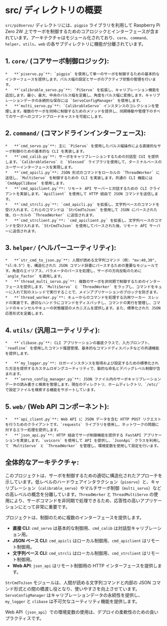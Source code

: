 # src/ ディレクトリの概要

`src/pi0servo/` ディレクトリには、`pigpio` ライブラリを利用して Raspberry Pi Zero 2W 上でサーボを制御するためのコアロジックとインターフェースが含まれています。アーキテクチャはモジュール化されており、`core`、`command`、`helper`、`utils`、`web` の各サブディレクトリに機能が分離されています。

## 1. `core/` (コアサーボ制御ロジック):
    *   **`piservo.py`**: `pigpio` を使用して単一のサーボを制御するための基本的なインターフェースを提供します。パルス幅の設定とサーボのアクティブ状態の管理を行います。
    *   **`calibrable_servo.py`**: `PiServo` を拡張し、キャリブレーション機能を追加します。最小、最大、中央のパルス幅を定義し、角度をパルス幅に変換します。キャリブレーションデータの永続的な保存には `ServoConfigManager` を使用します。
    *   **`multi_servo.py`**: `CalibrableServo` インスタンスのコレクションを管理します。複数のサーボを同時に制御するためのメソッドを提供し、同期移動や管理下のすべてのサーボへのコマンドブロードキャストを可能にします。

## 2. `command/` (コマンドラインインターフェース):
    *   **`cmd_servo.py`**: 主に `PiServo` を使用したパルス幅操作による直接的なサーボ制御のための基本的な CLI を実装します。
    *   **`cmd_calib.py`**: サーボをキャリブレーションするための対話型 CUI を提供します。`CalibrableServo` と `blessed` ライブラリを使用して、ターミナルベースのユーザーインターフェースを実現します。
    *   **`cmd_apicli.py`**: JSON 形式のコマンドをローカルの `ThreadWorker` に送信し、`MultiServo` を制御するための CLI を実装します。共通の CLI 機能には `CmdAppCliBase` を使用します。
    *   **`cmd_apiclient.py`**: リモート API サーバーと対話するための CLI クライアントを実装します。`ApiClient` を使用して HTTP 経由で JSON コマンドを送信します。
    *   **`cmd_strcli.py`**: `cmd_apicli.py` を拡張し、文字列ベースのコマンドを受け入れます。これらのコマンドは `StrCmdToJson` を使用して JSON にパースされた後、ローカルの `ThreadWorker` に送信されます。
    *   **`cmd_strclient.py`**: `cmd_apiclient.py` を拡張し、文字列ベースのコマンドを受け入れます。`StrCmdToJson` を使用してパースされた後、リモート API サーバーに送信されます。

## 3. `helper/` (ヘルパーユーティリティ):
    *   **`str_cmd_to_json.py`**: 人間が読める文字列コマンド（例: "mv:40,30", "sl:0.5"）を、構造化された JSON コマンド辞書にパースするための重要なモジュールです。角度のエイリアス、パラメータのパースを処理し、サーボの方向反転のために `angle_factor` を適用します。
    *   **`thread_multi_servo.py`**: 複数のサーボを非同期で制御するためのインターフェースを提供します。`MultiServo` と `ThreadWorker` をラップし、コマンドをキューに入れて別のスレッドで実行することで、メインアプリケーションのブロックを防ぎます。
    *   **`thread_worker.py`**: キューからのコマンドを処理する汎用ワーカー スレッドの実装です。適切なハンドラにコマンドをディスパッチし、コマンドの実行を管理し、コマンドのキャンセルやキューの状態確認のメカニズムを提供します。また、標準化された JSON 応答形式を定義します。

## 4. `utils/` (汎用ユーティリティ):
    *   **`clibase.py`**: CLI アプリケーションの基底クラスで、入力プロンプト、`readline` を使用したコマンド履歴管理、基本的なコマンドディスパッチなどの共通機能を提供します。

    *   **`my_logger.py`**: ロガーインスタンスを取得および設定するための標準化された方法を提供するカスタムロギングユーティリティで、動的な命名とデバッグレベル制御が含まれます。
    *   **`servo_config_manager.py`**: JSON ファイル内のサーボキャリブレーションデータの読み書きと検索を管理します。現在のディレクトリ、ホームディレクトリ、`/etc/` で設定ファイルを検索する機能をサポートしています。

## 5. `web/` (Web API コンポーネント):
    *   **`api_client.py`**: Web API に JSON データを含む HTTP POST リクエストを行うためのクライアントです。`requests` ライブラリを使用し、ネットワークの問題に対するエラー処理を提供します。
    *   **`json_api.py`**: HTTP 経由でサーボ制御機能を提供する FastAPI アプリケーションを実装します。`uvicorn` を使用して API を提供し、`JsonApi` クラスを利用して `MultiServo` と `ThreadWorker` を管理し、環境変数を使用して設定を行います。

## 全体的なアーキテクチャ:

このプロジェクトは、サーボを制御するための適切に構造化されたアプローチを示しています。低レベルのハードウェアインタラクション（`piservo`）と、キャリブレーション（`calibrable_servo`）やマルチサーボ制御（`multi_servo`）などの高レベルの概念を分離しています。`ThreadWorker` と `ThreadMultiServo` の使用により、サーボコマンドを非同期で処理できるため、応答性の高いアプリケーションにとって非常に重要です。

プロジェクトは、制御のために複数のインターフェースを提供します。
*   **直接 CLI**: `cmd_servo` は基本的な制御用、`cmd_calib` は対話型キャリブレーション用。
*   **JSON ベース CLI**: `cmd_apicli` はローカル制御用、`cmd_apiclient` はリモート制御用。
*   **文字列ベース CLI**: `cmd_strcli` はローカル制御用、`cmd_strclient` はリモート制御用。
*   **Web API**: `json_api` はリモート制御用の HTTP インターフェースを提供します。

`StrCmdToJson` モジュールは、人間が読める文字列コマンドと内部の JSON コマンド形式との間の橋渡し役となり、使いやすさを向上させています。`ServoConfigManager` はキャリブレーションデータの永続性を提供し、`my_logger` と `clibase` は不可欠なユーティリティ機能を提供します。

Web API（`json_api`）での環境変数の使用は、デプロイの柔軟性のための良いプラクティスです。
